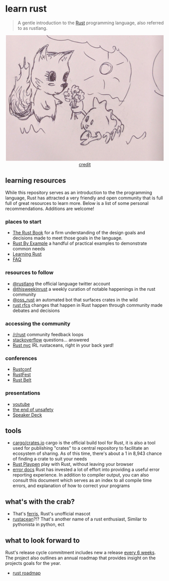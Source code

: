 # learn rust

> A gentle introduction to the [Rust](https://www.rust-lang.org)
programming language, also referred to as rustlang.


<p align="center">
  <img src="ferris.jpg" alt="ferris" width="500"/><br/>
  <a href="https://twitter.com/qedunham/status/774293932263870464">credit</a>
</p>

## learning resources

While this repository serves as an introduction to the the programming language,
Rust has attracted a very friendly and open community that is full
full of great resources to learn more. Below is a list of some personal
recommendations. Additions are welcome!

### places to start

* [The Rust Book](https://doc.rust-lang.org/book/) for a firm understanding of the design goals and decisions made to meet those goals in the language.
* [Rust By Example](http://rustbyexample.com/) a handful of practical examples to demonstrate common needs
* [Learning Rust](https://medium.com/learning-rust)
* [FAQ](https://www.rust-lang.org/en-US/faq.html)

### resources to follow

* [@rustlang](https://twitter.com/rustlang) the official language twitter account
* [@thisweekinrust](https://twitter.com/thisweekinrust) a weekly curation of notable happenings in the rust community
* [@oss_rust](https://twitter.com/oss_rust) an automated bot that surfaces crates in the wild
* [rust rfcs](https://github.com/rust-lang/rfcs) changes that happen in Rust happen through community made debates and decisions

### accessing the community

* [/r/rust](https://www.reddit.com/r/rust) community feedback loops
* [stackoverflow](http://stackoverflow.com/questions/tagged/rust) questions... answered
* [Rust nyc](https://www.meetup.com/rust-nyc/) IRL rustaceans, right in your back yard!

### conferences

* [Rustconf](http://rustconf.com/)
* [RustFest](http://rustfest.eu)
* [Rust Belt](http://www.rust-belt-rust.com/)

### presentations

* [youtube](https://www.youtube.com/playlist?list=PLE7tQUdRKcybLShxegjn0xyTTDJeYwEkI)
* [the end of unsafety](https://brson.github.io/the-end-of-unsafety/)
* [Speaker Deck](https://speakerdeck.com/search?utf8=%E2%9C%93&q=rust)

## tools

* [cargo/crates.io](https://crates.io/) cargo is the official build tool for Rust, it is also a tool used for publishing "crates" to a central repository to facilitate an ecosystem of sharing. As of this time, there's about a 1 in 8,943 chance of finding a crate to suit your needs
* [Rust Playpen](https://play.rust-lang.org/) play with Rust, without leaving your browser
* [error docs](https://doc.rust-lang.org/error-index.html) Rust has invested a lot of effort into providing a useful error reporting experience. In addition to compiler output, you can also consult this document which serves as an index to all compile time errors, and explanation of how to correct your programs

## what's with the crab?

* That's [ferris](http://www.rustacean.net/), Rust's unofficial mascot
* [rustacean](https://www.google.com/search?q=rustacean)?!? That's another name of a rust enthusiast, Similar to pythonista in python, ect

## what to look forward to

Rust's release cycle commitment includes new a release [every 6 weeks](https://blog.rust-lang.org/2014/10/30/Stability.html). The project also outlines an
annual roadmap that provides insight on the projects goals for the year.

* [rust roadmap](https://blog.rust-lang.org/2017/02/06/roadmap.html)
